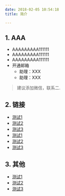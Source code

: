 ```yaml
---
date: 2018-02-05 10:54:18
title: 简介

---
```


## 1. AAA

* AAAAAAAAA111111
* AAAAAAAAA111111
* AAAAAAAAA111111
* 开通邮箱
    * 助理：XXX
    * 助理：XXX

>建议添加微信，联系二.


## 2. 链接

* [测试1](http://www.baidu.com/)
* [测试2](http://www.baidu.com)
* [测试3](http://www.baidu.com)
* [测试1](http://www.baidu.com/)
* [测试2](http://www.baidu.com)
* [测试3](http://www.baidu.com)

## 3. 其他

* [测试1](http://www.baidu.com/)
* [测试2](http://www.baidu.com)
* [测试3](http://www.baidu.com)

